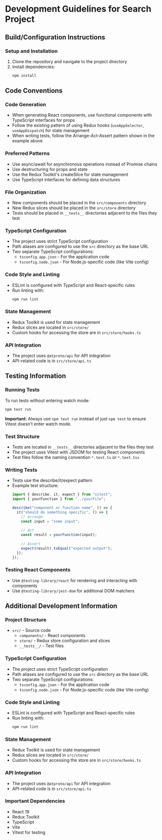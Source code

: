 # Development Guidelines for Search Project

## Build/Configuration Instructions

### Setup and Installation
1. Clone the repository and navigate to the project directory
2. Install dependencies:
   ```bash
   npm install
   ```

## Code Conventions

### Code Generation
- When generating React components, use functional components with TypeScript interfaces for props
- Follow the existing pattern of using Redux hooks (`useAppSelector`, `useAppDispatch`) for state management
- When writing tests, follow the Arrange-Act-Assert pattern shown in the example above

### Preferred Patterns
- Use async/await for asynchronous operations instead of Promise chains
- Use destructuring for props and state
- Use the Redux Toolkit's createSlice for state management
- Use TypeScript interfaces for defining data structures

### File Organization
- New components should be placed in the `src/components` directory
- New Redux slices should be placed in the `src/store` directory
- Tests should be placed in `__tests__` directories adjacent to the files they test

### TypeScript Configuration
- The project uses strict TypeScript configuration
- Path aliases are configured to use the `src` directory as the base URL
- Two separate TypeScript configurations:
  - `tsconfig.app.json` - For the application code
  - `tsconfig.node.json` - For Node.js-specific code (like Vite config)

### Code Style and Linting
- ESLint is configured with TypeScript and React-specific rules
- Run linting with:
  ```bash
  npm run lint
  ```

### State Management
- Redux Toolkit is used for state management
- Redux slices are located in `src/store/`
- Custom hooks for accessing the store are in `src/store/hooks.ts`

### API Integration
- The project uses `@atproto/api` for API integration
- API-related code is in `src/store/api.ts`

## Testing Information

### Running Tests
To run tests without entering watch mode:
```bash
npm test run
```

**Important**: Always use `npm test run` instead of just `npm test` to ensure Vitest doesn't enter watch mode.

### Test Structure
- Tests are located in `__tests__` directories adjacent to the files they test
- The project uses Vitest with JSDOM for testing React components
- Test files follow the naming convention `*.test.ts` or `*.test.tsx`

### Writing Tests
- Tests use the describe/it/expect pattern
- Example test structure:
  ```typescript
  import { describe, it, expect } from "vitest";
  import { yourFunction } from "../yourFile";

  describe("component or function name", () => {
    it("should do something specific", () => {
      // Arrange
      const input = "some input";
      
      // Act
      const result = yourFunction(input);
      
      // Assert
      expect(result).toEqual("expected output");
    });
  });
  ```

### Testing React Components
- Use `@testing-library/react` for rendering and interacting with components
- Use `@testing-library/jest-dom` for additional DOM matchers

## Additional Development Information

### Project Structure
- `src/` - Source code
  - `components/` - React components
  - `store/` - Redux store configuration and slices
  - `__tests__/` - Test files

### TypeScript Configuration
- The project uses strict TypeScript configuration
- Path aliases are configured to use the `src` directory as the base URL
- Two separate TypeScript configurations:
  - `tsconfig.app.json` - For the application code
  - `tsconfig.node.json` - For Node.js-specific code (like Vite config)

### Code Style and Linting
- ESLint is configured with TypeScript and React-specific rules
- Run linting with:
  ```bash
  npm run lint
  ```

### State Management
- Redux Toolkit is used for state management
- Redux slices are located in `src/store/`
- Custom hooks for accessing the store are in `src/store/hooks.ts`

### API Integration
- The project uses `@atproto/api` for API integration
- API-related code is in `src/store/api.ts`

### Important Dependencies
- React 19
- Redux Toolkit
- TypeScript
- Vite
- Vitest for testing
